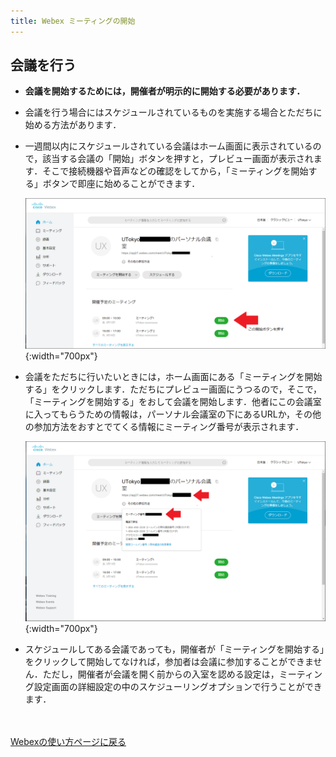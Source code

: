 ```yaml
---
title: Webex ミーティングの開始
---
```


## 会議を行う
* **会議を開始するためには，開催者が明示的に開始する必要があります．**
* 会議を行う場合にはスケジュールされているものを実施する場合とただちに始める方法があります．
* 一週間以内にスケジュールされている会議はホーム画面に表示されているので，該当する会議の「開始」ボタンを押すと，プレビュー画面が表示されます．そこで接続機器や音声などの確認をしてから，「ミーティングを開始する」ボタンで即座に始めることができます．

	![ホーム画面会議開始](img/webex_meeting_open.PNG){:width="700px"}

* 会議をただちに行いたいときには，ホーム画面にある「ミーティングを開始する」をクリックします．ただちにプレビュー画面にうつるので，そこで，「ミーティングを開始する」をおして会議を開始します．他者にこの会議室に入ってもらうための情報は，パーソナル会議室の下にあるURLか，その他の参加方法をおすとでてくる情報にミーティング番号が表示されます．

	![ミーティング情報](img/webex_meeting_id.PNG){:width="700px"}

* スケジュールしてある会議であっても，開催者が「ミーティングを開始する」をクリックして開始してなければ，参加者は会議に参加することができません．ただし，開催者が会議を開く前からの入室を認める設定は，ミーティング設定画面の詳細設定の中のスケジューリングオプションで行うことができます．


<br>
<br>
<a href="index" target="_blank">Webexの使い方ページに戻る</a>
